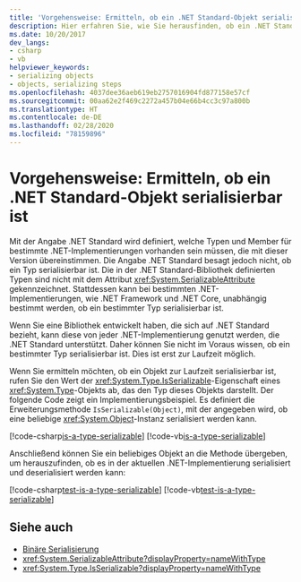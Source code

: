 ```yaml
---
title: 'Vorgehensweise: Ermitteln, ob ein .NET Standard-Objekt serialisierbar ist'
description: Hier erfahren Sie, wie Sie herausfinden, ob ein .NET Standard-Typ zur Laufzeit serialisiert werden kann.
ms.date: 10/20/2017
dev_langs:
- csharp
- vb
helpviewer_keywords:
- serializing objects
- objects, serializing steps
ms.openlocfilehash: 4037dee36aeb619eb2757016904fd877158e57cf
ms.sourcegitcommit: 00aa62e2f469c2272a457b04e66b4cc3c97a800b
ms.translationtype: HT
ms.contentlocale: de-DE
ms.lasthandoff: 02/28/2020
ms.locfileid: "78159896"
---
```

# <a name="how-to-determine-if-a-net-standard-object-is-serializable"></a>Vorgehensweise: Ermitteln, ob ein .NET Standard-Objekt serialisierbar ist

Mit der Angabe .NET Standard wird definiert, welche Typen und Member für bestimmte .NET-Implementierungen vorhanden sein müssen, die mit dieser Version übereinstimmen. Die Angabe .NET Standard besagt jedoch nicht, ob ein Typ serialisierbar ist. Die in der .NET Standard-Bibliothek definierten Typen sind nicht mit dem Attribut <xref:System.SerializableAttribute> gekennzeichnet. Stattdessen kann bei bestimmten .NET-Implementierungen, wie .NET Framework und .NET Core, unabhängig bestimmt werden, ob ein bestimmter Typ serialisierbar ist.

Wenn Sie eine Bibliothek entwickelt haben, die sich auf .NET Standard bezieht, kann diese von jeder .NET-Implementierung genutzt werden, die .NET Standard unterstützt. Daher können Sie nicht im Voraus wissen, ob ein bestimmter Typ serialisierbar ist. Dies ist erst zur Laufzeit möglich.

Wenn Sie ermitteln möchten, ob ein Objekt zur Laufzeit serialisierbar ist, rufen Sie den Wert der <xref:System.Type.IsSerializable>-Eigenschaft eines <xref:System.Type>-Objekts ab, das den Typ dieses Objekts darstellt. Der folgende Code zeigt ein Implementierungsbeispiel. Es definiert die Erweiterungsmethode `IsSerializable(Object)`, mit der angegeben wird, ob eine beliebige <xref:System.Object>-Instanz serialisiert werden kann.

[!code-csharp[is-a-type-serializable](~/samples/snippets/standard/serialization/is-serializable/csharp/program.cs#2)]
[!code-vb[is-a-type-serializable](~/samples/snippets/standard/serialization/is-serializable/vb/library.vb#2)]

Anschließend können Sie ein beliebiges Objekt an die Methode übergeben, um herauszufinden, ob es in der aktuellen .NET-Implementierung serialisiert und deserialisiert werden kann:

[!code-csharp[test-is-a-type-serializable](~/samples/snippets/standard/serialization/is-serializable/csharp/program.cs#1)]
[!code-vb[test-is-a-type-serializable](~/samples/snippets/standard/serialization/is-serializable/vb/program.vb#1)]

## <a name="see-also"></a>Siehe auch

- [Binäre Serialisierung](binary-serialization.md)
- <xref:System.SerializableAttribute?displayProperty=nameWithType>
- <xref:System.Type.IsSerializable?displayProperty=nameWithType>

